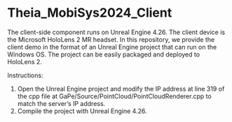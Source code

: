# Theia_MobiSys2024_Client
 
The client-side component runs on Unreal Engine 4.26. The client device is the Microsoft HoloLens 2 MR headset. In this repository, we provide the client demo in the format of an Unreal Engine project that can run on the Windows OS. The project can be easily packaged and deployed to HoloLens 2.

Instructions:

1) Open the Unreal Engine project and modify the IP address at line 319 of the cpp file at GaPe/Source/PointCloud/PointCloudRenderer.cpp to match the server’s IP address.
2) Compile the project with Unreal Engine 4.26.
